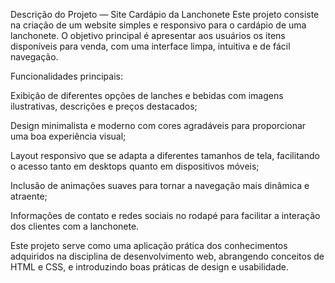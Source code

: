 Descrição do Projeto — Site Cardápio da Lanchonete
Este projeto consiste na criação de um website simples e responsivo para o cardápio de uma lanchonete. O objetivo principal é apresentar aos usuários os itens disponíveis para venda, com uma interface limpa, intuitiva e de fácil navegação.

Funcionalidades principais:

Exibição de diferentes opções de lanches e bebidas com imagens ilustrativas, descrições e preços destacados;

Design minimalista e moderno com cores agradáveis para proporcionar uma boa experiência visual;

Layout responsivo que se adapta a diferentes tamanhos de tela, facilitando o acesso tanto em desktops quanto em dispositivos móveis;

Inclusão de animações suaves para tornar a navegação mais dinâmica e atraente;

Informações de contato e redes sociais no rodapé para facilitar a interação dos clientes com a lanchonete.

Este projeto serve como uma aplicação prática dos conhecimentos adquiridos na disciplina de desenvolvimento web, abrangendo conceitos de HTML e CSS, e introduzindo boas práticas de design e usabilidade.
